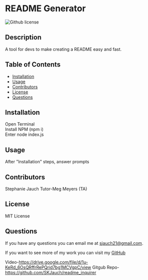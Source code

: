 # README Generator
 ![Github license](https://img.shields.io/badge/license-MIT%20License-blue.svg)

## Description
A tool for devs to make creating a README easy and fast.

## Table of Contents
- [Installation](#installation)
- [Usage](#usage)
- [Contributors](#contributors)
- [License](#license)
- [Questions](#questions)

## Installation
Open Terminal  
Install NPM (npm i)  
Enter node index.js

## Usage
After "Installation" steps, answer prompts

## Contributors
Stephanie Jauch
Tutor-Meg Meyers (TA)

 ## License
MIT License

## Questions

If you have any questions you can email me at sjauch21@gmail.com.

If you want to see more of my work you can visit my [GitHub](https://github.com/SKJauch)

Video-https://drive.google.com/file/d/1u-KeRd_6OsQRffrRePQrid7bg1MCVgpC/view
Gitgub Repo-https://github.com/SKJauch/readme_inquirer

